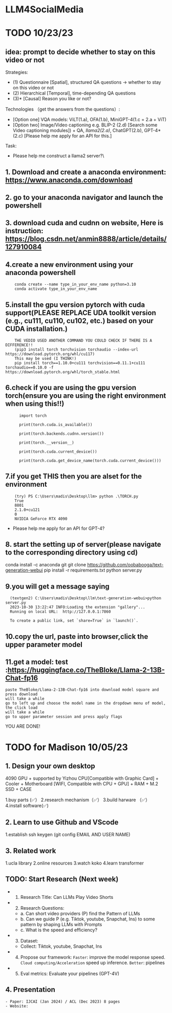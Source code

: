 # LLM4SocialMedia

# TODO 10/23/23

## idea: prompt to decide whether to stay on this video or not

Strategies: 
  - (1) Questionnaire [Spatial], structured QA questions -> whether to stay on this video or not
  - (2) Hierarchical [Temporal], time-depending QA questions
  - (3)* [Causal] Reason you like or not?

Technologies （get the answers from the questions）:
  - [Option one] VQA models: ViLT(1.a),  OFA(1.b), MiniGPT-4(1.c = 2.a + ViT)
  - [Option two] Image/Video captioning e.g. BLIP-2 (2.d) [Search some Video captioning modules]) + QA, *llama2(2.a)*, ChatGPT(2.b), GPT-4*(2.c) [Please help me apply for an API for this.]

Task: 
  - Please help me construct a llama2 server?\

## 1. Download and create a anaconda environment: https://www.anaconda.com/download

## 2. go to your anaconda navigator and launch the powershell

## 3. download cuda and cudnn on website, Here is instruction: https://blog.csdn.net/anmin8888/article/details/127910084

## 4.create a new environment using your anaconda powershell

        conda create --name type_in_your_env_name python=3.10
        conda activate type_in_your_env_name

## 5.install the gpu version pytorch with cuda support(PLEASE REPLACE UDA toolkit version (e.g., cu111, cu110, cu102, etc.) based on your CUDA installation.)

        THE VEDIO USED ANOTHER COMMAND YOU COULD CHECK IF THERE IS A DIFFERENCE!!
        (pip3 install torch torchvision torchaudio --index-url https://download.pytorch.org/whl/cu117)
        This may be used (I THINK!)
        pip install torch==1.10.0+cu111 torchvision==0.11.1+cu111 torchaudio==0.10.0 -f https://download.pytorch.org/whl/torch_stable.html

## 6.check if you are using the gpu version torch(ensure you are using the right environment when using this!!)

          import torch
          
          print(torch.cuda.is_available()) 
          
          print(torch.backends.cudnn.version())
          
          print(torch.__version__)
          
          print(torch.cuda.current_device())
          
          print(torch.cuda.get_device_name(torch.cuda.current_device()))

## 7.if you get THIS then you are alset for the environment

        (try) PS C:\Users\madis\Desktop\llm> python .\TORCH.py
        True
        8801
        2.1.0+cu121
        0
        NVIDIA GeForce RTX 4090
        
  - Please help me apply for an API for GPT-4?

## 8. start the setting up of server(please navigate to the corresponding directory using cd)
  conda install -c anaconda git
  git clone https://github.com/oobabooga/text-generation-webui
  pip install -r requirements.txt
  python server.py

## 9.you will get a message saying 

      (textgen2) C:\Users\madis\Desktop\llm\text-generation-webui>python server.py
      2023-10-30 13:22:47 INFO:Loading the extension "gallery"...
      Running on local URL:  http://127.0.0.1:7860
      
      To create a public link, set `share=True` in `launch()`.
      
## 10.copy the url, paste into browser,click the upper parameter model

## 11.get a model: test :https://huggingface.co/TheBloke/Llama-2-13B-Chat-fp16 

    paste TheBloke/Llama-2-13B-Chat-fp16 into download model square and press download
    will take a while
    go to left up and choose the model name in the dropdown menu of model, the click load
    will take a while
    go to upper parameter session and press apply flags

  YOU ARE DONE!

# TODO for Madison 10/05/23

## 1. Design your own desktop

4090 GPU + supported by Yizhou 
CPU[Compatible with Graphic Card] + Cooler + Motherboard [WIFI, Compatible with CPU + GPU] + RAM + M.2 SSD + CASE

 1.buy parts (✅）
 2.research mechanism（✅）
 3.build harware （✅）
 4.install software(✅) 


## 2. Learn to use Github and VScode

 1.establish ssh keygen
(git config EMAIL AND USER NAME)

## 3. Related work

 1.ucla library
 2.online resources
 3.watch koko
 4.learn transformer


## TODO: Start Research (Next week)

- 1. Research Title: Can LLMs Play Video Shorts
- 2. Research Questions: 
    - a. Can short video providers (P) find the Pattern of LLMs
    - b. Can we guide P (e.g. Tiktok, youtube, Snapchat, Ins) to some pattern by shaping LLMs with Prompts
    - c. What is the speed and efficiency?

- 3. Dataset:
    - Collect: Tiktok, youtube, Snapchat, Ins

- 4. Propose our framework: 
    `Faster`: improve the model response speed. 
    `Cloud computing/Acceleration` speed up inference.
    `Better`: pipelines

- 5. Eval metrics: 
    Evaluate your pipelines (GPT-4V)


## 4. Presentation
    - Paper: IJCAI (Jan 2024) / ACL (Dec 2023) 8 pages
    - Website: 


